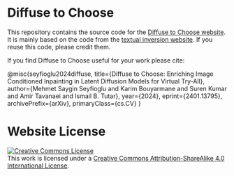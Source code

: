 # Diffuse to Choose

This repository contains the source code for the [Diffuse to Choose website](https://diffuse2choose.github.io).
It is mainly based on the code from the [textual inversion website](textual-inversion.github.io). If you reuse this code, please credit them.

If you find Diffuse to Choose useful for your work please cite:

@misc{seyfioglu2024diffuse,
      title={Diffuse to Choose: Enriching Image Conditioned Inpainting in Latent Diffusion Models for Virtual Try-All}, 
      author={Mehmet Saygin Seyfioglu and Karim Bouyarmane and Suren Kumar and Amir Tavanaei and Ismail B. Tutar},
      year={2024},
      eprint={2401.13795},
      archivePrefix={arXiv},
      primaryClass={cs.CV}
}

# Website License
<a rel="license" href="http://creativecommons.org/licenses/by-sa/4.0/"><img alt="Creative Commons License" style="border-width:0" src="https://i.creativecommons.org/l/by-sa/4.0/88x31.png" /></a><br />This work is licensed under a <a rel="license" href="http://creativecommons.org/licenses/by-sa/4.0/">Creative Commons Attribution-ShareAlike 4.0 International License</a>.
